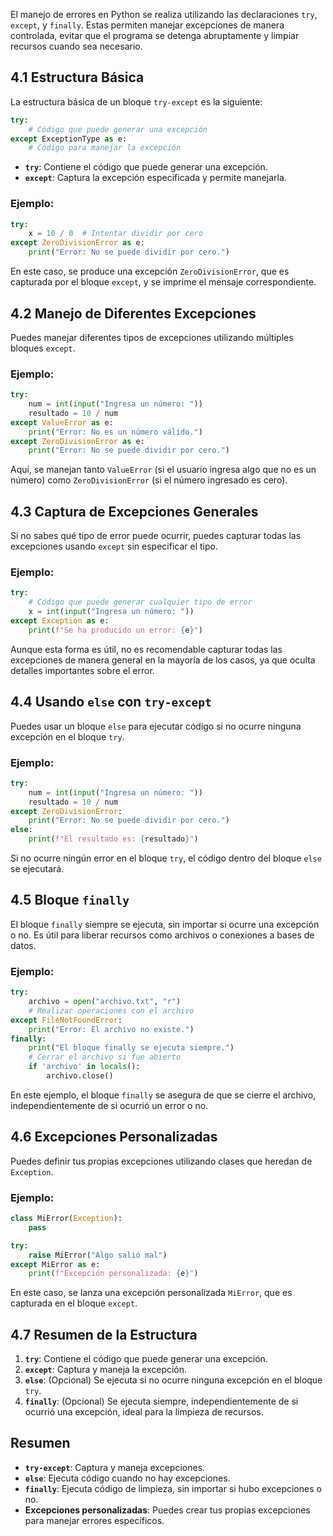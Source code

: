 

El manejo de errores en Python se realiza utilizando las declaraciones `try`, `except`, y `finally`. Estas permiten manejar excepciones de manera controlada, evitar que el programa se detenga abruptamente y limpiar recursos cuando sea necesario.

## 4.1 Estructura Básica

La estructura básica de un bloque `try-except` es la siguiente:

```python
try:
    # Código que puede generar una excepción
except ExceptionType as e:
    # Código para manejar la excepción
```

- **`try`**: Contiene el código que puede generar una excepción.
- **`except`**: Captura la excepción especificada y permite manejarla.

### Ejemplo:

```python
try:
    x = 10 / 0  # Intentar dividir por cero
except ZeroDivisionError as e:
    print("Error: No se puede dividir por cero.")
```

En este caso, se produce una excepción `ZeroDivisionError`, que es capturada por el bloque `except`, y se imprime el mensaje correspondiente.

## 4.2 Manejo de Diferentes Excepciones

Puedes manejar diferentes tipos de excepciones utilizando múltiples bloques `except`.

### Ejemplo:

```python
try:
    num = int(input("Ingresa un número: "))
    resultado = 10 / num
except ValueError as e:
    print("Error: No es un número válido.")
except ZeroDivisionError as e:
    print("Error: No se puede dividir por cero.")
```

Aquí, se manejan tanto `ValueError` (si el usuario ingresa algo que no es un número) como `ZeroDivisionError` (si el número ingresado es cero).

## 4.3 Captura de Excepciones Generales

Si no sabes qué tipo de error puede ocurrir, puedes capturar todas las excepciones usando `except` sin especificar el tipo.

### Ejemplo:

```python
try:
    # Código que puede generar cualquier tipo de error
    x = int(input("Ingresa un número: "))
except Exception as e:
    print(f"Se ha producido un error: {e}")
```

Aunque esta forma es útil, no es recomendable capturar todas las excepciones de manera general en la mayoría de los casos, ya que oculta detalles importantes sobre el error.

## 4.4 Usando `else` con `try-except`

Puedes usar un bloque `else` para ejecutar código si no ocurre ninguna excepción en el bloque `try`.

### Ejemplo:

```python
try:
    num = int(input("Ingresa un número: "))
    resultado = 10 / num
except ZeroDivisionError:
    print("Error: No se puede dividir por cero.")
else:
    print(f"El resultado es: {resultado}")
```

Si no ocurre ningún error en el bloque `try`, el código dentro del bloque `else` se ejecutará.

## 4.5 Bloque `finally`

El bloque `finally` siempre se ejecuta, sin importar si ocurre una excepción o no. Es útil para liberar recursos como archivos o conexiones a bases de datos.

### Ejemplo:

```python
try:
    archivo = open("archivo.txt", "r")
    # Realizar operaciones con el archivo
except FileNotFoundError:
    print("Error: El archivo no existe.")
finally:
    print("El bloque finally se ejecuta siempre.")
    # Cerrar el archivo si fue abierto
    if 'archivo' in locals():
        archivo.close()
```

En este ejemplo, el bloque `finally` se asegura de que se cierre el archivo, independientemente de si ocurrió un error o no.

## 4.6 Excepciones Personalizadas

Puedes definir tus propias excepciones utilizando clases que heredan de `Exception`.

### Ejemplo:

```python
class MiError(Exception):
    pass

try:
    raise MiError("Algo salió mal")
except MiError as e:
    print(f"Excepción personalizada: {e}")
```

En este caso, se lanza una excepción personalizada `MiError`, que es capturada en el bloque `except`.

## 4.7 Resumen de la Estructura

1. **`try`**: Contiene el código que puede generar una excepción.
2. **`except`**: Captura y maneja la excepción.
3. **`else`**: (Opcional) Se ejecuta si no ocurre ninguna excepción en el bloque `try`.
4. **`finally`**: (Opcional) Se ejecuta siempre, independientemente de si ocurrió una excepción, ideal para la limpieza de recursos.

## Resumen

- **`try-except`**: Captura y maneja excepciones.
- **`else`**: Ejecuta código cuando no hay excepciones.
- **`finally`**: Ejecuta código de limpieza, sin importar si hubo excepciones o no.
- **Excepciones personalizadas**: Puedes crear tus propias excepciones para manejar errores específicos.

